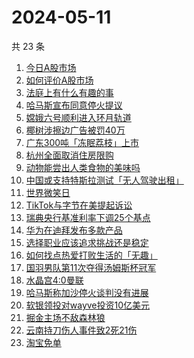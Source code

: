 # 2024-05-11

共 23 条

<!-- BEGIN -->
<!-- 最后更新时间 Sat May 11 2024 16:09:55 GMT+0800 (China Standard Time) -->

1. [今日A股市场](https://www.zhihu.com/search?q=%E4%BB%8A%E6%97%A5A%E8%82%A1%E5%B8%82%E5%9C%BA)
1. [如何评价A股市场](https://www.zhihu.com/search?q=%E5%A6%82%E4%BD%95%E8%AF%84%E4%BB%B7A%E8%82%A1%E5%B8%82%E5%9C%BA)
1. [法庭上有什么有趣的事](https://www.zhihu.com/search?q=%E6%B3%95%E5%BA%AD%E4%B8%8A%E6%9C%89%E4%BB%80%E4%B9%88%E6%9C%89%E8%B6%A3%E7%9A%84%E4%BA%8B)
1. [哈马斯宣布同意停火提议](https://www.zhihu.com/search?q=%E5%93%88%E9%A9%AC%E6%96%AF%E5%AE%A3%E5%B8%83%E5%90%8C%E6%84%8F%E5%81%9C%E7%81%AB%E6%8F%90%E8%AE%AE)
1. [嫦娥六号顺利进入环月轨道](https://www.zhihu.com/search?q=%E5%AB%A6%E5%A8%A5%E5%85%AD%E5%8F%B7%E9%A1%BA%E5%88%A9%E8%BF%9B%E5%85%A5%E7%8E%AF%E6%9C%88%E8%BD%A8%E9%81%93)
1. [椰树涉擦边广告被罚40万](https://www.zhihu.com/search?q=%E6%A4%B0%E6%A0%91%E6%B6%89%E6%93%A6%E8%BE%B9%E5%B9%BF%E5%91%8A%E8%A2%AB%E7%BD%9A40%E4%B8%87)
1. [广东300吨「冻眠荔枝」上市](https://www.zhihu.com/search?q=%E5%B9%BF%E4%B8%9C300%E5%90%A8%E3%80%8C%E5%86%BB%E7%9C%A0%E8%8D%94%E6%9E%9D%E3%80%8D%E4%B8%8A%E5%B8%82)
1. [杭州全面取消住房限购](https://www.zhihu.com/search?q=%E6%9D%AD%E5%B7%9E%E5%85%A8%E9%9D%A2%E5%8F%96%E6%B6%88%E4%BD%8F%E6%88%BF%E9%99%90%E8%B4%AD)
1. [动物能尝出人类食物的美味吗](https://www.zhihu.com/search?q=%E5%8A%A8%E7%89%A9%E8%83%BD%E5%B0%9D%E5%87%BA%E4%BA%BA%E7%B1%BB%E9%A3%9F%E7%89%A9%E7%9A%84%E7%BE%8E%E5%91%B3%E5%90%97)
1. [中国或支持特斯拉测试「无人驾驶出租」](https://www.zhihu.com/search?q=%E4%B8%AD%E5%9B%BD%E6%88%96%E6%94%AF%E6%8C%81%E7%89%B9%E6%96%AF%E6%8B%89%E6%B5%8B%E8%AF%95%E3%80%8C%E6%97%A0%E4%BA%BA%E9%A9%BE%E9%A9%B6%E5%87%BA%E7%A7%9F%E3%80%8D)
1. [世界微笑日](https://www.zhihu.com/search?q=%E4%B8%96%E7%95%8C%E5%BE%AE%E7%AC%91%E6%97%A5)
1. [TikTok与字节在美提起诉讼](https://www.zhihu.com/search?q=TikTok%E4%B8%8E%E5%AD%97%E8%8A%82%E5%9C%A8%E7%BE%8E%E6%8F%90%E8%B5%B7%E8%AF%89%E8%AE%BC)
1. [瑞典央行基准利率下调25个基点](https://www.zhihu.com/search?q=%E7%91%9E%E5%85%B8%E5%A4%AE%E8%A1%8C%E5%9F%BA%E5%87%86%E5%88%A9%E7%8E%87%E4%B8%8B%E8%B0%8325%E4%B8%AA%E5%9F%BA%E7%82%B9)
1. [华为在迪拜发布多款产品](https://www.zhihu.com/search?q=%E5%8D%8E%E4%B8%BA%E5%9C%A8%E8%BF%AA%E6%8B%9C%E5%8F%91%E5%B8%83%E5%A4%9A%E6%AC%BE%E4%BA%A7%E5%93%81)
1. [选择职业应该追求挑战还是稳定](https://www.zhihu.com/search?q=%E9%80%89%E6%8B%A9%E8%81%8C%E4%B8%9A%E5%BA%94%E8%AF%A5%E8%BF%BD%E6%B1%82%E6%8C%91%E6%88%98%E8%BF%98%E6%98%AF%E7%A8%B3%E5%AE%9A)
1. [如何找点热爱打败生活的「无趣」](https://www.zhihu.com/search?q=%E5%A6%82%E4%BD%95%E6%89%BE%E7%82%B9%E7%83%AD%E7%88%B1%E6%89%93%E8%B4%A5%E7%94%9F%E6%B4%BB%E7%9A%84%E3%80%8C%E6%97%A0%E8%B6%A3%E3%80%8D)
1. [国羽男队第11次夺得汤姆斯杯冠军](https://www.zhihu.com/search?q=%E5%9B%BD%E7%BE%BD%E7%94%B7%E9%98%9F%E7%AC%AC11%E6%AC%A1%E5%A4%BA%E5%BE%97%E6%B1%A4%E5%A7%86%E6%96%AF%E6%9D%AF%E5%86%A0%E5%86%9B)
1. [水晶宫4:0曼联](https://www.zhihu.com/search?q=%E6%B0%B4%E6%99%B6%E5%AE%AB4%3A0%E6%9B%BC%E8%81%94)
1. [哈马斯称加沙停火谈判没有进展](https://www.zhihu.com/search?q=%E5%93%88%E9%A9%AC%E6%96%AF%E7%A7%B0%E5%8A%A0%E6%B2%99%E5%81%9C%E7%81%AB%E8%B0%88%E5%88%A4%E6%B2%A1%E6%9C%89%E8%BF%9B%E5%B1%95)
1. [软银领投对wayve投资10亿美元](https://www.zhihu.com/search?q=%E8%BD%AF%E9%93%B6%E9%A2%86%E6%8A%95%E5%AF%B9wayve%E6%8A%95%E8%B5%8410%E4%BA%BF%E7%BE%8E%E5%85%83)
1. [掘金主场不敌森林狼](https://www.zhihu.com/search?q=%E6%8E%98%E9%87%91%E4%B8%BB%E5%9C%BA%E4%B8%8D%E6%95%8C%E6%A3%AE%E6%9E%97%E7%8B%BC)
1. [云南持刀伤人事件致2死21伤](https://www.zhihu.com/search?q=%E4%BA%91%E5%8D%97%E6%8C%81%E5%88%80%E4%BC%A4%E4%BA%BA%E4%BA%8B%E4%BB%B6%E8%87%B42%E6%AD%BB21%E4%BC%A4)
1. [淘宝免单](https://www.zhihu.com/search?q=%E6%B7%98%E5%AE%9D%E5%85%8D%E5%8D%95)

<!-- END -->

